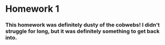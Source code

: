 <h1>Homework 1</h1>
<h3>This homework was definitely dusty of the cobwebs! I didn't struggle for long, but it was definitely something to get back into.</h3>
